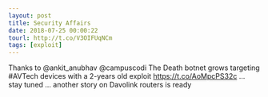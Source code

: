 ```yaml
---
layout: post
title: Security Affairs
date: 2018-07-25 00:00:22
tourl: http://t.co/V3OIFUqNCm
tags: [exploit]
---
```

Thanks to @ankit_anubhav @campuscodi The Death botnet grows targeting #AVTech devices with a 2-years old exploit
https://t.co/AoMpcPS32c ... stay tuned ... another story on Davolink routers is ready